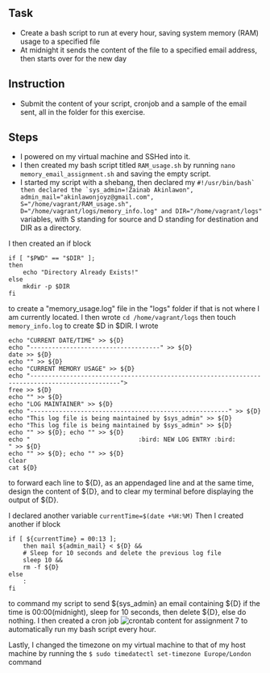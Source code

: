 ## Task 
- Create a bash script to run at every hour, saving system memory (RAM) usage to a specified file
- At midnight it sends the content of the file to a specified email address, then starts over for the new day 

## Instruction 
- Submit the content of your script, cronjob and a sample of the email sent, all in the folder for this exercise. 


## Steps 
- I powered on my virtual machine and SSHed into it.
- I then created my bash script titled `RAM_usage.sh` by running `nano memory_email_assignment.sh` and saving the empty script.
- I started my script with a shebang, then declared my
```#!/usr/bin/bash` then declared the `sys_admin=!Zainab Akinlawon", admin_mail="akinlawonjoyz@gmail.com", S="/home/vagrant/RAM_usage.sh", D="/home/vagrant/logs/memory_info.log" and DIR="/home/vagrant/logs"```
variables, with S standing for source and D standing for destination and DIR as a directory. 

I then created an if block 
```
if [ "$PWD" == "$DIR" ];
then
    echo "Directory Already Exists!"
else
    mkdir -p $DIR
fi
```
to create a "memory_usage.log" file in the "logs" folder if that is not where I am currently located. 
I then wrote `cd /home/vagrant/logs` then touch `memory_info.log` to create $D in $DIR.
I wrote 
```
echo "CURRENT DATE/TIME" >> ${D}
echo "------------------------------------" >> ${D}
date >> ${D}
echo "" >> ${D}
echo "CURRENT MEMORY USAGE" >> ${D}
echo "-----------------------------------------------------------------------------------------------">
free >> ${D}
echo "" >> ${D}
echo "LOG MAINTAINER" >> ${D}
echo "-------------------------------------------------------" >> ${D}
echo "This log file is being maintained by $sys_admin" >> ${D}
echo "This log file is being maintained by $sys_admin" >> ${D}
echo "" >> ${D}; echo "" >> ${D}
echo "                              :bird: NEW LOG ENTRY :bird:             " >> ${D}
echo "" >> ${D}; echo "" >> ${D}
clear
cat ${D}
```
to forward each line to ${D}, as an appendaged line and at the same time, design the content of ${D}, and to clear my terminal before displaying the output of ${D}.

I declared another variable `currentTime=$(date +%H:%M)`
Then I created another if block 
```
if [ ${currentTime} = 00:13 ];
    then mail ${admin_mail} < ${D} &&
    # Sleep for 10 seconds and delete the previous log file
    sleep 10 &&
    rm -f ${D}
else
    :
fi
```
to command my script to send ${sys_admin} an email containing ${D} if the time is 00:00(midnight), sleep for 10 seconds, then delete ${D}, else do nothing. 
I then created a cron job 
![crontab content for assignment 7](https://github.com/Venustrapflyyy/altschool-cloud-exercises/blob/main/exercise%20seven/crontab%20-e%20for%20meory%20usage%20assignment%20(assignment%207).png?raw=true)
to automatically run my bash script every hour. 

Lastly, I changed the timezone on my virtual machine to that of my host machine by running the `$ sudo timedatectl set-timezone Europe/London` command
